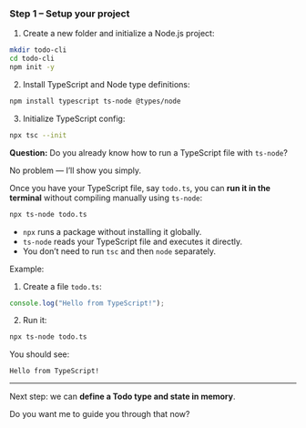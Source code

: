 

### **Step 1 – Setup your project**

1. Create a new folder and initialize a Node.js project:

```bash
mkdir todo-cli
cd todo-cli
npm init -y
```

2. Install TypeScript and Node type definitions:

```bash
npm install typescript ts-node @types/node
```

3. Initialize TypeScript config:

```bash
npx tsc --init
```

**Question:**
Do you already know how to run a TypeScript file with `ts-node`?


No problem — I’ll show you simply.

Once you have your TypeScript file, say `todo.ts`, you can **run it in the terminal** without compiling manually using `ts-node`:

```bash
npx ts-node todo.ts
```

* `npx` runs a package without installing it globally.
* `ts-node` reads your TypeScript file and executes it directly.
* You don’t need to run `tsc` and then `node` separately.

Example:

1. Create a file `todo.ts`:

```ts
console.log("Hello from TypeScript!");
```

2. Run it:

```bash
npx ts-node todo.ts
```

You should see:

```
Hello from TypeScript!
```

---

Next step: we can **define a Todo type and state in memory**.

Do you want me to guide you through that now?
